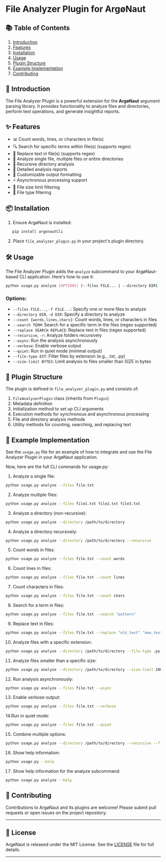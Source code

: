 # File Analyzer Plugin for ArgøNaut

## 📚 Table of Contents

1. [Introduction](#-introduction)
2. [Features](#-features)
3. [Installation](#-installation)
4. [Usage](#-usage)
5. [Plugin Structure](#-plugin-structure)
6. [Example Implementation](#-example-implementation)
7. [Contributing](#-contributing)

## 🚀 Introduction

The File Analyzer Plugin is a powerful extension for the **ArgøNaut** argument parsing library. It provides functionality to analyze files and directories, perform text operations, and generate insightful reports.

## ✨ Features

- 📊 Count words, lines, or characters in file(s)
- 🔍 Search for specific terms within file(s) (supports regex)
- 🔄 Replace text in file(s) (supports regex)
- 📁 Analyze single file, multiple files or entire directories
- 🔁 Recursive directory analysis
- 📝 Detailed analysis reports
- 🎨 Customizable output formatting
- ⚡ Asynchronous processing support
- 🔢 File size limit filtering
- 📎 File type filtering

## 📦 Installation

1. Ensure ArgøNaut is installed:   
```bash
   pip install argonautCli   
```

2. Place `file_analyzer_plugin.py` in your project's plugin directory.

## 🛠 Usage

The File Analyzer Plugin adds the `analyze` subcommand to your ArgøNaut-based CLI application. Here's how to use it:

```bash
python usage.py analyze [OPTIONS] (--files FILE... | --directory DIR)
```


### Options:

- `--files FILE...`, `-f FILE...`: Specify one or more files to analyze
- `--directory DIR`, `-d DIR`: Specify a directory to analyze
- `--count {words,lines,chars}`: Count words, lines, or characters in files
- `--search TERM`: Search for a specific term in the files (regex supported)
- `--replace SEARCH REPLACE`: Replace text in files (regex supported)
- `--recursive`, `-r`: Analyze folders recursively
- `--async`: Run the analysis asynchronously
- `--verbose`: Enable verbose output
- `--quiet`: Run in quiet mode (minimal output)
- `--file-type EXT`: Filter files by extension (e.g., .txt, .py)
- `--size-limit BYTES`: Limit analysis to files smaller than SIZE in bytes

## 🧱 Plugin Structure

The plugin is defined in `file_analyzer_plugin.py` and consists of:

1. `FileAnalyzerPlugin` class (inherits from `Plugin`)
2. Metadata definition
3. Initialization method to set up CLI arguments
4. Execution methods for synchronous and asynchronous processing
5. File and directory analysis methods
6. Utility methods for counting, searching, and replacing text

## 📘 Example Implementation

See the `usage.py` file for an example of how to integrate and use the File Analyzer Plugin in your ArgøNaut application.

Now, here are the full CLI commands for usage.py:
1. Analyze a single file:
```bash
python usage.py analyze --files file.txt
```

2. Analyze multiple files:
```bash
python usage.py analyze --files file1.txt file2.txt file3.txt
```

3. Analyze a directory (non-recursive):
```bash
python usage.py analyze --directory /path/to/directory
```

4. Analyze a directory recursively:
```bash
python usage.py analyze --directory /path/to/directory --recursive
```

5. Count words in files:
```bash
python usage.py analyze --files file.txt --count words
```

6. Count lines in files:
```bash
python usage.py analyze --files file.txt --count lines
```

7. Count characters in files:
```bash
python usage.py analyze --files file.txt --count chars
```

8. Search for a term in files:
```bash
python usage.py analyze --files file.txt --search "pattern"
```

9. Replace text in files:
```bash
python usage.py analyze --files file.txt --replace "old_text" "new_text"
```

10. Analyze files with a specific extension:
```bash
python usage.py analyze --directory /path/to/directory --file-type .py
```

11. Analyze files smaller than a specific size:
```bash
python usage.py analyze --directory /path/to/directory --size-limit 1000000
```

12. Run analysis asynchronously:
```bash
python usage.py analyze --files file.txt --async
```

13. Enable verbose output:
```bash
python usage.py analyze --files file.txt --verbose
```

14.Run in quiet mode:
```bash
python usage.py analyze --files file.txt --quiet
```

15. Combine multiple options:
```bash
python usage.py analyze --directory /path/to/directory --recursive --file-type .txt --count words --verbose --async
```

16. Show help information:
```bash
python usage.py --help
```

17. Show help information for the analyze subcommand:
```bash
python usage.py analyze --help
```

##

## 🤝 Contributing

Contributions to ArgøNaut and its plugins are welcome! Please submit pull requests or open issues on the project repository.

---

## 📄 License

ArgøNaut is released under the MIT License. See the [LICENSE](LICENSE) file for full details.

---